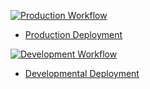 


[![Production Workflow](https://github.com/sumanaashok/IS601_Project_1/actions/workflows/prod.yml/badge.svg)](https://github.com/sumanaashok/IS601_Project_1/actions/workflows/prod.yml)

* [Production Deployment](https://sumana-prod.herokuapp.com/)


[![Development Workflow](https://github.com/sumanaashok/IS601_Project_1/actions/workflows/dev.yml/badge.svg)](https://github.com/sumanaashok/IS601_Project_1/actions/workflows/dev.yml)


* [Developmental Deployment](https://sumana-dev.herokuapp.com/)

